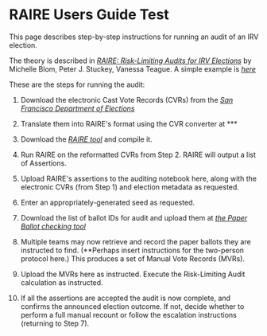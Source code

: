 # RAIRE Users Guide Test

This page describes step-by-step instructions for running an audit of an IRV election.


The theory is described in *[RAIRE: Risk-Limiting Audits for IRV Elections](https://arxiv.org/abs/1903.08804)* by Michelle Blom, Peter J. Stuckey, Vanessa Teague.  A simple example is *[here](code/RAIREExample.ipynb)*

These are the steps for running the audit:


1. Download the electronic Cast Vote Records (CVRs) from the *[San Francisco Department of Elections](https://sfelections.sfgov.org/results)*


2. Translate them into RAIRE's format using the CVR converter at ***


3. Download the *[RAIRE tool](https://github.com/michelleblom/audit-irv-cp)* and compile it.


4. Run RAIRE on the reformatted CVRs from Step 2.  RAIRE will output a list of Assertions.


5. Upload RAIRE's assertions to the auditing notebook here, along with the electronic CVRs (from Step 1) and election metadata as requested.


6. Enter an appropriately-generated seed as requested.


7.  Download the list of ballot IDs for audit and upload them at *[the Paper Ballot checking tool](https://rla.vptech.io)*


8. Multiple teams may now retrieve and record the paper ballots they are instructed to find.  (**Perhaps insert instructions for the two-person protocol here.)  This produces a set of Manual Vote Records (MVRs).


9. Upload the MVRs here as instructed.  Execute the Risk-Limiting Audit calculation as instructed.


10.  If all the assertions are accepted the audit is now complete, and confirms the announced election outcome.  If not, decide whether to perform a full manual recount or follow the escalation instructions (returning to Step 7). 

